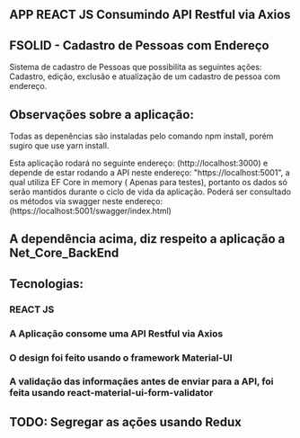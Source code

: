 ## APP REACT JS Consumindo API Restful via Axios
## FSOLID - Cadastro de Pessoas com Endereço
Sistema de cadastro de Pessoas que possibilita as seguintes ações:
Cadastro, edição, exclusão e atualização de um cadastro de pessoa com endereço.

## Observações sobre a aplicação:
Todas as depenências são instaladas pelo comando npm install, porém sugiro que use yarn install.

Esta aplicação rodará no seguinte endereço: (http://localhost:3000) e depende de estar rodando a API neste endereço: 
"https://localhost:5001", a qual utiliza EF Core in memory ( Apenas para testes),
portanto os dados só serão mantidos durante o ciclo de vida da aplicação.
Poderá ser consultado os métodos via swagger neste endereço: (https://localhost:5001/swagger/index.html)

## A dependência acima, diz respeito a aplicação a Net_Core_BackEnd

## Tecnologias:
### REACT JS
### A Aplicação consome uma API Restful via Axios
### O design foi feito usando o framework Material-UI
### A validação das informaçães antes de enviar para a API, foi feita usando react-material-ui-form-validator

## TODO: Segregar as ações usando Redux